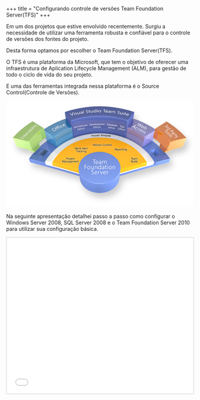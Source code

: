 +++
title = "Configurando controle de versões Team Foundation Server(TFS)"
+++

Em um dos projetos que estive envolvido recentemente. Surgiu a necessidade de utilizar uma ferramenta robusta e confiável para o controle de versões dos fontes do projeto.

Desta forma optamos por escolher o Team Foundation Server(TFS).

O TFS é uma plataforma da Microsoft, que tem o objetivo de oferecer uma infraestrutura de Aplication Lifecycle Management (ALM), para gestão de todo o ciclo de vida do seu projeto.

E uma das ferramentas integrada nessa plataforma é o Source Control(Controle de Versões).

![](./tfs-Estrutura.png "tfs - Estrutura")

Na seguinte apresentação detalhei passo a passo como configurar o Windows Server 2008, SQL Server 2008 e o Team Foundation Server 2010 para utilizar sua configuração básica.

<iframe src="//www.slideshare.net/slideshow/embed_code/10561160" width="512" height="421" frameborder="0" marginwidth="0" marginheight="0" scrolling="no" style="border:1px solid #CCC; border-width:1px; margin-bottom:5px; max-width: 100%;" allowfullscreen> </iframe>

